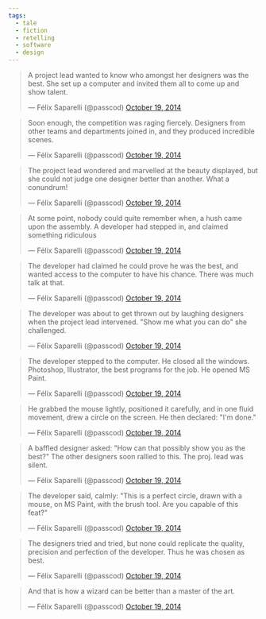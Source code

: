 ```yaml
---
tags:
  - tale
  - fiction
  - retelling
  - software
  - design
---
```


<blockquote class="twitter-tweet" data-partner="tweetdeck"><p>A project lead wanted to know who amongst her designers was the best. She set up a computer and invited them all to come up and show talent.</p>&mdash; Félix Saparelli (@passcod) <a href="https://twitter.com/passcod/status/523818934030458882">October 19, 2014</a></blockquote>

<blockquote class="twitter-tweet" data-partner="tweetdeck"><p>Soon enough, the competition was raging fiercely. Designers from other teams and departments joined in, and they produced incredible scenes.</p>&mdash; Félix Saparelli (@passcod) <a href="https://twitter.com/passcod/status/523819202054864897">October 19, 2014</a></blockquote>

<blockquote class="twitter-tweet" data-partner="tweetdeck"><p>The project lead wondered and marvelled at the beauty displayed, but she could not judge one designer better than another. What a conundrum!</p>&mdash; Félix Saparelli (@passcod) <a href="https://twitter.com/passcod/status/523819939505774592">October 19, 2014</a></blockquote>

<blockquote class="twitter-tweet" data-partner="tweetdeck"><p>At some point, nobody could quite remember when, a hush came upon the assembly. A developer had stepped in, and claimed something ridiculous</p>&mdash; Félix Saparelli (@passcod) <a href="https://twitter.com/passcod/status/523820604940488704">October 19, 2014</a></blockquote>

<blockquote class="twitter-tweet" data-partner="tweetdeck"><p>The developer had claimed he could prove he was the best, and wanted access to the computer to have his chance. There was much talk at that.</p>&mdash; Félix Saparelli (@passcod) <a href="https://twitter.com/passcod/status/523821075340075008">October 19, 2014</a></blockquote>

<blockquote class="twitter-tweet" data-partner="tweetdeck"><p>The developer was about to get thrown out by laughing designers when the project lead intervened. &quot;Show me what you can do&quot; she challenged.</p>&mdash; Félix Saparelli (@passcod) <a href="https://twitter.com/passcod/status/523821371281780736">October 19, 2014</a></blockquote>

<blockquote class="twitter-tweet" data-partner="tweetdeck"><p>The developer stepped to the computer. He closed all the windows. Photoshop, Illustrator, the best programs for the job. He opened MS Paint.</p>&mdash; Félix Saparelli (@passcod) <a href="https://twitter.com/passcod/status/523821754683109376">October 19, 2014</a></blockquote>

<blockquote class="twitter-tweet" data-partner="tweetdeck"><p>He grabbed the mouse lightly, positioned it carefully, and in one fluid movement, drew a circle on the screen. He then declared: &quot;I&#39;m done.&quot;</p>&mdash; Félix Saparelli (@passcod) <a href="https://twitter.com/passcod/status/523822357371031552">October 19, 2014</a></blockquote>

<blockquote class="twitter-tweet" data-partner="tweetdeck"><p>A baffled designer asked: &quot;How can that possibly show you as the best?&quot; The other designers soon rallied to this. The proj. lead was silent.</p>&mdash; Félix Saparelli (@passcod) <a href="https://twitter.com/passcod/status/523823015407013888">October 19, 2014</a></blockquote>

<blockquote class="twitter-tweet" data-partner="tweetdeck"><p>The developer said, calmly: &quot;This is a perfect circle, drawn with a mouse, on MS Paint, with the brush tool. Are you capable of this feat?&quot;</p>&mdash; Félix Saparelli (@passcod) <a href="https://twitter.com/passcod/status/523823504064397312">October 19, 2014</a></blockquote>

<blockquote class="twitter-tweet" data-partner="tweetdeck"><p>The designers tried and tried, but none could replicate the quality, precision and perfection of the developer. Thus he was chosen as best.</p>&mdash; Félix Saparelli (@passcod) <a href="https://twitter.com/passcod/status/523823996060463104">October 19, 2014</a></blockquote>

<blockquote class="twitter-tweet" data-partner="tweetdeck"><p>And that is how a wizard can be better than a master of the art.</p>&mdash; Félix Saparelli (@passcod) <a href="https://twitter.com/passcod/status/523824193582821376">October 19, 2014</a></blockquote>

<script async src="//platform.twitter.com/widgets.js" charset="utf-8"></script>
